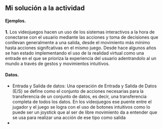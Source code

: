 ## Mi solución a la actividad

#### Ejemplos.

**1.** Los videojuegos hacen un uso de los sistemas interactivos a la hora de conectarse con el usuario mediante las acciones y toma de decisiones que conllevan generalmente a una salida, desde el movimiento más mínimo hasta acciones signifcativas en el mismo juego.
Desde hace algunos años se han estado implementando el uso de la realidad virtual como una entrade en el que se prioriza la experiencia del usuario adentrandolo al un mundo a través de gestos y movimientos intuitivos.

#### Datos.
  - Entrada y Salida de datos: Una operación de Entrada y Salida de Datos (E/S) se define como el conjunto de acciones necesarias para la transferencia de un conjunto de datos, es decir, una transferencia completa de todos los datos. En los videojuegos ese puente entre el jugador y el juego se logra con el uso de botones intuitivos como lo puede ser un joystick que al ser de libre movimiento da a entender que se usa para realizar una acción de ese tipo como salida
  - 


